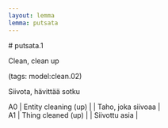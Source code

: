 ```yaml
---
layout: lemma
lemma: putsata
---
```


<div class="sense">
# <span class="sensename">putsata.1</span>

<span class="description">Clean, clean up</span>

(tags: model:clean.02)

<span class="description">Siivota, hävittää sotku</span>

A0 | Entity cleaning (up) |   | Taho, joka siivoaa |  
A1 | Thing cleaned (up) |   | Siivottu asia |  

</div>


